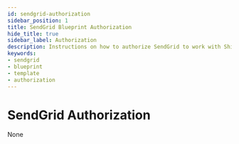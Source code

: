 ```yaml
---
id: sendgrid-authorization
sidebar_position: 1
title: SendGrid Blueprint Authorization
hide_title: true
sidebar_label: Authorization
description: Instructions on how to authorize SendGrid to work with Shipyard's low-code SendGrid templates.
keywords:
- sendgrid
- blueprint
- template
- authorization
---
```


# SendGrid Authorization
None

